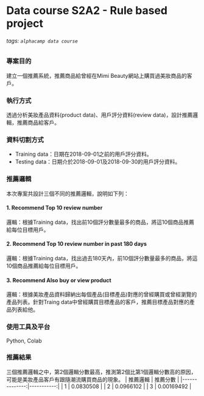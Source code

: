 # Data course S2A2 - Rule based project
###### tags: `alphacamp data course`

### 專案目的
建立一個推薦系統，推薦商品給曾經在Mimi Beauty網站上購買過美妝商品的客戶。

### 執行方式
透過分析美妝產品資料(product data)、用戶評分資料(review data)，設計推薦邏輯，推薦商品給客戶。

### 資料切割方式
* Training data：日期在2018-09-01之前的用戶評分資料。
* Testing data：日期介於2018-09-01及2018-09-30的用戶評分資料。

### 推薦邏輯
本次專案共設計三個不同的推薦邏輯，說明如下列：
#### 1. Recommend Top 10 review number
邏輯：根據Training data，找出前10個評分數量最多的商品，將這10個商品推薦給每位目標用戶。
#### 2. Recommend Top 10 review number in past 180 days
邏輯：根據Training data，找出過去180天內，前10個評分數量最多的商品，將這10個商品推薦給每位目標用戶。
#### 3. Recommend Also buy or view product
邏輯：根據美妝產品資料歸納出每個產品(目標產品)對應的曾經購買或曾經瀏覽的產品列表。針對Traing data中曾經購買目標產品的客戶，推薦目標產品對應的產品列表給他。

### 使用工具及平台
Python, Colab

### 推薦結果
三個推薦邏輯之中，第2個邏輯分數最高，推測第2個比第1個邏輯分數高的原因，可能是美妝產品客戶有跟隨潮流購買商品的現象。
|   推薦邏輯 |      推薦分數 |
|--------------:|-----------:|
|             1 | 0.0830508  |
|             2 | 0.0966102  |
|             3 | 0.00169492 |
